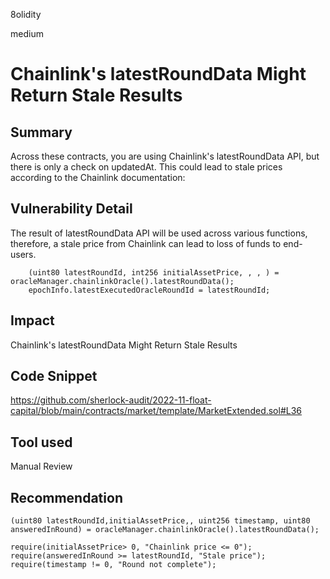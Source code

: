 8olidity

medium

# Chainlink's latestRoundData Might Return Stale Results

## Summary
Across these contracts, you are using Chainlink's latestRoundData API, but there is only a check on updatedAt. This could lead to stale prices according to the Chainlink documentation:
## Vulnerability Detail
The result of latestRoundData API will be used across various functions, therefore, a stale price from Chainlink can lead to loss of funds to end-users.
```solidity
    (uint80 latestRoundId, int256 initialAssetPrice, , , ) = oracleManager.chainlinkOracle().latestRoundData();
    epochInfo.latestExecutedOracleRoundId = latestRoundId;

```

## Impact
 Chainlink's latestRoundData Might Return Stale Results
## Code Snippet
https://github.com/sherlock-audit/2022-11-float-capital/blob/main/contracts/market/template/MarketExtended.sol#L36
## Tool used

Manual Review

## Recommendation

```solidity
(uint80 latestRoundId,initialAssetPrice,, uint256 timestamp, uint80 answeredInRound) = oracleManager.chainlinkOracle().latestRoundData();

require(initialAssetPrice> 0, "Chainlink price <= 0"); 
require(answeredInRound >= latestRoundId, "Stale price");
require(timestamp != 0, "Round not complete");
```
